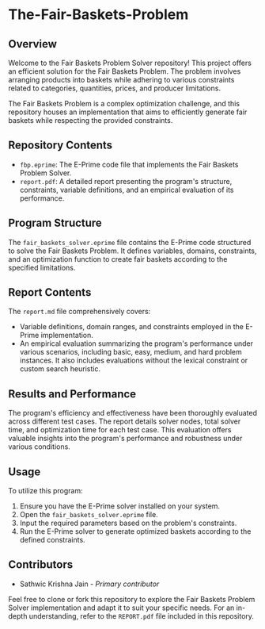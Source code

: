 # The-Fair-Baskets-Problem

## Overview
Welcome to the Fair Baskets Problem Solver repository! This project offers an efficient solution for the Fair Baskets Problem. The problem involves arranging products into baskets while adhering to various constraints related to categories, quantities, prices, and producer limitations.

The Fair Baskets Problem is a complex optimization challenge, and this repository houses an implementation that aims to efficiently generate fair baskets while respecting the provided constraints.

## Repository Contents
- `fbp.eprime`: The E-Prime code file that implements the Fair Baskets Problem Solver.
- `report.pdf`: A detailed report presenting the program's structure, constraints, variable definitions, and an empirical evaluation of its performance.

## Program Structure
The `fair_baskets_solver.eprime` file contains the E-Prime code structured to solve the Fair Baskets Problem. It defines variables, domains, constraints, and an optimization function to create fair baskets according to the specified limitations.

## Report Contents
The `report.md` file comprehensively covers:
- Variable definitions, domain ranges, and constraints employed in the E-Prime implementation.
- An empirical evaluation summarizing the program's performance under various scenarios, including basic, easy, medium, and hard problem instances. It also includes evaluations without the lexical constraint or custom search heuristic.

## Results and Performance
The program's efficiency and effectiveness have been thoroughly evaluated across different test cases. The report details solver nodes, total solver time, and optimization time for each test case. This evaluation offers valuable insights into the program's performance and robustness under various conditions.

## Usage
To utilize this program:
1. Ensure you have the E-Prime solver installed on your system.
2. Open the `fair_baskets_solver.eprime` file.
3. Input the required parameters based on the problem's constraints.
4. Run the E-Prime solver to generate optimized baskets according to the defined constraints.

## Contributors
- Sathwic Krishna Jain - *Primary contributor*

Feel free to clone or fork this repository to explore the Fair Baskets Problem Solver implementation and adapt it to suit your specific needs. For an in-depth understanding, refer to the `REPORT.pdf` file included in this repository.
